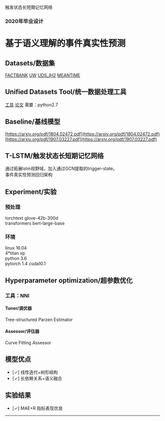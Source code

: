 触发状态长短期记忆网络
### 2020年毕业设计

# 基于语义理解的事件真实性预测

## Datasets/数据集
[FACTBANK](https://link.springer.com/article/10.1007/s10579-009-9089-9)
[UW](https://www.washington.edu/)
[ UDS_IH2](https://arxiv.org/pdf/1804.02472.pdf)
[MEANTIME](http://www.lrec-conf.org/proceedings/lrec2016/pdf/488_Paper.pdf)
## Unified Datasets Tool/统一数据处理工具
[工具](https://github.com/gabrielStanovsky/unified-factuality) [论文](https://www.aclweb.org/anthology/P17-2056.pdf)
需要：python2.7


## Baseline/基线模型
[https://arxiv.org/pdf/1804.02472.pdf](https://arxiv.org/pdf/1804.02472.pdf)<br>
[https://arxiv.org/pdf/1907.03227.pdf](https://arxiv.org/pdf/1907.03227.pdf)<br>

## T-LSTM/触发状态长短期记忆网络
通过拓展lstm视野域，加入通过GCN提取的trigger-state。<br>
事件真实性预测回归架构

## Experiment/实验
### 预处理
torchtext glove-42b-300d<br>
transformers bert-large-base
### 环境
linux 16.04<br>
4*titan xp<br>
python 3.6<br>
pytorch 1.4 cuda10.1<br>
## Hyperparameter optimization/超参数优化
### 工具：NNI
#### Tuner/调优器
Tree-structured Parzen Estimator
#### Assessor/评估器
Curve Fitting Assessor 

## 模型优点
- [✓] 线性迭代+树形结构
- [✓] 长依赖关系+语义融合
## 实验结果
- [✓] MAE+R 指标表现优良

---


